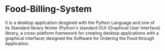 # Food-Billing-System
 It is a desktop application desgined with the Python Language and  one of its Standard library tkinter (Python's standard GUI (Graphical User Interface) library, a cross-platform framework for creating desktop applications with a graphical interface) designed the Software for Ordering the Food through Application.
